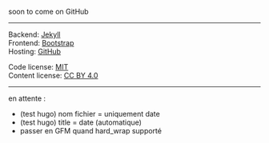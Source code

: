 soon to come on GitHub

---

Backend: [Jekyll](https://jekyllrb.com/)  
Frontend: [Bootstrap](http://getbootstrap.com/)  
Hosting: [GitHub](https://pages.github.com/)  

Code license: [MIT](https://choosealicense.com/licenses/mit/)  
Content license: [CC BY 4.0](https://creativecommons.org/licenses/by/4.0/)  

---

en attente :
- (test hugo) nom fichier = uniquement date
- (test hugo) title = date (automatique)
- passer en GFM quand hard_wrap supporté
